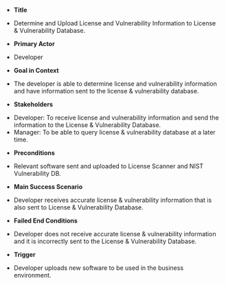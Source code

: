 * **Title**  
 + Determine and Upload License and Vulnerability Information to License & Vulnerability Database.

* **Primary Actor**
 + Developer

* **Goal in Context**
 + The developer is able to determine license and vulnerability information and have information sent to the license & vulnerability database.
 
* **Stakeholders**
 + Developer: To receive license and vulnerability information and send the information to the License & Vulnerability Database.
 + Manager: To be able to query license & vulnerability database at a later time.

* **Preconditions**
 + Relevant software sent and uploaded to License Scanner and NIST Vulnerability DB.
 
* **Main Success Scenario**
 + Developer receives accurate license & vulnerability information that is also sent to License & Vulnerability Database.
 
* **Failed End Conditions**
 + Developer does not receive accurate license & vulnerability information and it is incorrectly sent to the License & Vulnerability Database.
 
* **Trigger**
 + Developer uploads new software to be used in the business environment.
